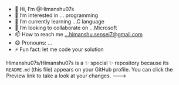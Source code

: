 - 👋 Hi, I’m @Himanshu07s
- 👀 I’m interested in ... programming
- 🌱 I’m currently learning ...C language
- 💞️ I’m looking to collaborate on ...Microsoft
- 📫 How to reach me ...himanshu.sensei7@gmail.com
- 😄 Pronouns: ...
- ⚡ Fun fact: let me code your solution

Himanshu07s/Himanshu07s is a ✨ special ✨ repository because its `README.md` (this file) appears on your GitHub profile.
You can click the Preview link to take a look at your changes.
--->
